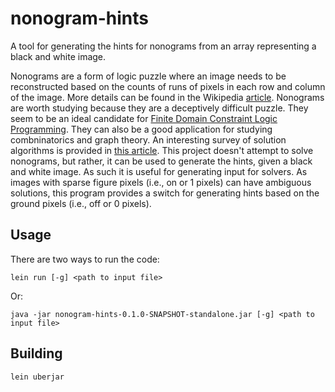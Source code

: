 # nonogram-hints
A tool for generating the hints for nonograms from an array representing a black and white image.

Nonograms are a form of logic puzzle where an image needs to be reconstructed based on the counts of runs of pixels in each row and column of the image. More details can be found in the Wikipedia [article](https://en.wikipedia.org/wiki/Nonogram). Nonograms are worth studying because they are a deceptively difficult puzzle. They seem to be an ideal candidate for [Finite Domain Constraint Logic Programming](https://en.wikipedia.org/wiki/Constraint_logic_programming). They can also be a good application for studying combninatorics and graph theory. An interesting survey of solution algorithms is provided in [this article](http://fse.studenttheses.ub.rug.nl/15287/1/Master_Educatie_2017_RAOosterman.pdf). This project doesn't attempt to solve nonograms, but rather, it can be used to generate the hints, given a black and white image. As such it is useful for generating input for solvers. As images with sparse figure pixels (i.e., on or 1 pixels) can have ambiguous solutions, this program provides a switch for generating hints based on the ground pixels (i.e., off or 0 pixels).

## Usage

There are two ways to run the code:

`lein run [-g] <path to input file>`

Or:

`java -jar nonogram-hints-0.1.0-SNAPSHOT-standalone.jar [-g] <path to input file>`


## Building

`lein uberjar`

